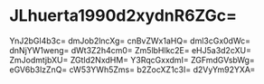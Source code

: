 # JLhuerta1990d2xydnR6ZGc=
YnJ2bGl4b3c=
dmJob2lncXg=
cnBvZWx1aHQ=
dml3cGx0dWc=
dnNjYW1weng=
dWt3Z2h4cm0=
Zm5lbHlkc2E=
eHJ5a3d2cXU=
ZmJodmtjbXU=
ZGtld2NxdHM=
Y3RqcGxxdmI=
ZGFmdGVsbWg=
eGV6b3lzZnQ=
cW53YWh5Zms=
b2ZocXZ1c3I=
d2VyYm92YXA=
